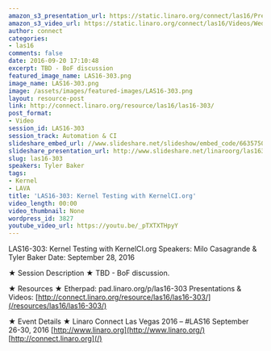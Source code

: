 ```yaml
---
amazon_s3_presentation_url: https://static.linaro.org/connect/las16/Presentations/Wednesday/LAS16-303%20-%20Kernel%20Testing%20with%20KernelCI.org.pdf
amazon_s3_video_url: https://static.linaro.org/connect/las16/Videos/Wednesday/LAS16-303%20Kernel%20Testing%20with%20KernelCI%20dot%20org.mp4
author: connect
categories:
- las16
comments: false
date: 2016-09-20 17:10:48
excerpt: TBD - BoF discussion
featured_image_name: LAS16-303.png
image_name: LAS16-303.png
image: /assets/images/featured-images/LAS16-303.png
layout: resource-post
link: http://connect.linaro.org/resource/las16/las16-303/
post_format:
- Video
session_id: LAS16-303
session_track: Automation & CI
slideshare_embed_url: //www.slideshare.net/slideshow/embed_code/66357504
slideshare_presentation_url: http://www.slideshare.net/linaroorg/las16303-kernel-testing-with-kernelciorg
slug: las16-303
speakers: Tyler Baker
tags:
- Kernel
- LAVA
title: 'LAS16-303: Kernel Testing with KernelCI.org'
video_length: 00:00
video_thumbnail: None
wordpress_id: 3827
youtube_video_url: https://youtu.be/_pTXTXTHpyY
---
```


LAS16-303: Kernel Testing with KernelCI.org
Speakers: Milo Casagrande & Tyler Baker
Date: September 28, 2016

★ Session Description ★
TBD - BoF discussion.

★ Resources ★
Etherpad: pad.linaro.org/p/las16-303
Presentations & Videos: [http://connect.linaro.org/resource/las16/las16-303/](/resources/las16/las16-303/)

★ Event Details ★
Linaro Connect Las Vegas 2016 – #LAS16
September 26-30, 2016
[http://www.linaro.org](http://www.linaro.org/)
[http://connect.linaro.org](/)